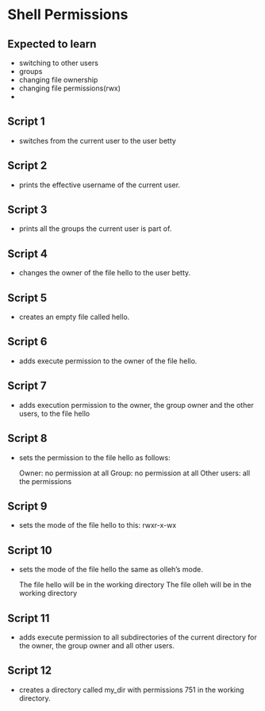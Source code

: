# Shell Permissions

## Expected to learn
- switching to other users
- groups
- changing file ownership
- changing file permissions(rwx)
- 
## Script 1
- switches from the current user to the user betty

## Script 2
- prints the effective username of the current user.

## Script 3
- prints all the groups the current user is part of.

## Script 4
- changes the owner of the file hello to the user betty.

## Script 5
-  creates an empty file called hello.

## Script 6
- adds execute permission to the owner of the file hello.

## Script 7
- adds execution permission to the owner, the group owner and the other users, to the file hello

## Script 8
- sets the permission to the file hello as follows:

    Owner: no permission at all
    Group: no permission at all
    Other users: all the permissions

## Script 9
- sets the mode of the file hello to this:
	rwxr-x-wx 

## Script 10
- sets the mode of the file hello the same as olleh’s mode.

    The file hello will be in the working directory
    The file olleh will be in the working directory

## Script 11
- adds execute permission to all subdirectories of the current directory for the owner, the group owner and all other users.

## Script 12
- creates a directory called my_dir with permissions 751 in the working directory.
